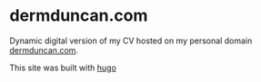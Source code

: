 # dermduncan.com

Dynamic digital version of my CV hosted on my personal domain [dermduncan.com](https://dermduncan.com).

This site was built with [hugo](https://gohugo.io)
